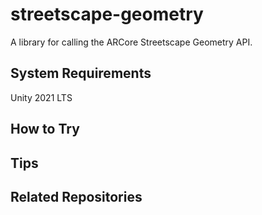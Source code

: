 # streetscape-geometry

A library for calling the ARCore Streetscape Geometry API.

## System Requirements
Unity 2021 LTS

## How to Try

## Tips

## Related Repositories
